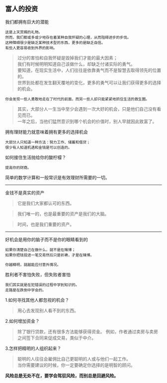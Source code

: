 ## 富人的投资

我们都拥有巨大的潜能

    这是上天赏赐的礼物。
    然而，我们都或多或少地存在着某种自我怀疑的心理，从而阻碍进步的步伐。
    这种障碍很少是缺乏某种技术型的东西，更多的是缺乏自信。
    有些人更容易收到外界的影响。
    
> 过分的害怕和自我怀疑是毁掉我们才能的最大因素；  
我们有时候明明知道自己该做什么，却缺乏付诸实际的勇气。  
要知道，在现实生活中，人们往往是依靠勇气而不是智慧去取得领先的位置的。  
世界到处都在发生翻天覆地的变化，更多的勇气可以让我们获得更多的选择的机会。

    你会发现一些人勇敢地走在了时代的前面，而另一些人却只能紧紧地抓住生活的救生圈。
    
> 其实，大部分人一生当中至少会遇到一次大好的机会，只是他们自己没有看见而已。  
一年之后，当他们猛然意识到哪个机会的价值时，别人早就因此致富了。  

拥有理财能力就意味着拥有更多的选择机会

    大部分人只知道一种方法：努力工作、储蓄和借贷；  
    很少有人知道机遇和金钱是可以创造的。  

如何接住生活抛给你的酸柠檬？

    提高你的财商。
    
简单的数学计算和一般常识是有效理财所需要的一切。

   --- 
   
金钱不是真实的资产

> 它是我们大家都认可的东西。

> 我们唯一的，也是最重要的资产是我们的大脑。

> 时间，也是我们重要的资产。

   ---
   
好机会是用你的脑子而不是你的眼睛看到的
   
    如果你清楚自己在做什么，就不是在赌博；  
    如果你把钱投进一笔交易然后只是祈祷，才是在赌博。  
    
    你越精明，就越能应付意外情况。
    
胜利者不害怕失败，但失败者害怕

    我们其实就是在犯错误的过程中学到知识的。  
    走路是在跌倒中学会的。
    
1.如何寻找其他人都忽视的机会？  
> 用心去发现别人看不到的东西。  

2.如何增加资金？  
> 除了银行贷款，还有很多方法能够获得资金。 
例如，作者通过卖房与卖房之间签下合同来促成交易，类似于中介。  

3.怎样把精明的人组织起来？
> 聪明的人往往会雇佣比自己更聪明的人或与他们一起工作。  
当你需要建议的时候，你一定要确定你选择的是明智的顾问。  

**风险总是无处不在，要学会驾驭风险，而别总是回避风险。**



    
